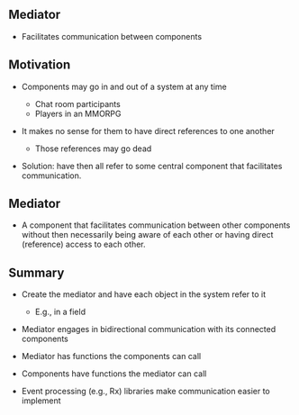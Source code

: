 ## Mediator
- Facilitates communication between components

## Motivation
- Components may go in and out of a system at any time
    - Chat room participants
    - Players in an MMORPG

- It makes no sense for them to have direct references to one another
    - Those references may go dead

- Solution: have then all refer to some central component that facilitates communication.

## Mediator
- A component that facilitates communication between other components
  without then necessarily being aware of each other or having direct
  (reference) access to each other.

## Summary
- Create the mediator and have each object in the system refer to it
    - E.g., in a field

- Mediator engages in bidirectional communication with its connected components

- Mediator has functions the components can call

- Components have functions the mediator can call

- Event processing (e.g., Rx) libraries make communication easier to implement
